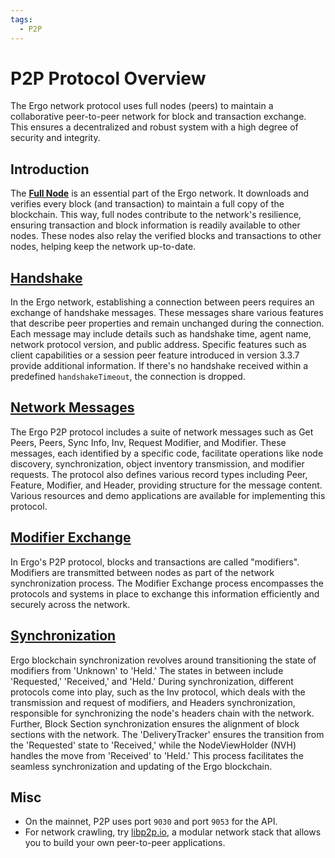 ```yaml
---
tags:
  - P2P
---
```

# P2P Protocol Overview

The Ergo network protocol uses full nodes (peers) to maintain a collaborative peer-to-peer network for block and transaction exchange. This ensures a decentralized and robust system with a high degree of security and integrity.

## Introduction

The [**Full Node**](install.md) is an essential part of the Ergo network. It downloads and verifies every block (and transaction) to maintain a full copy of the blockchain. This way, full nodes contribute to the network's resilience, ensuring transaction and block information is readily available to other nodes. These nodes also relay the verified blocks and transactions to other nodes, helping keep the network up-to-date.

## [Handshake](/dev/p2p/p2p-handshake)

In the Ergo network, establishing a connection between peers requires an exchange of handshake messages. These messages share various features that describe peer properties and remain unchanged during the connection. Each message may include details such as handshake time, agent name, network protocol version, and public address. Specific features such as client capabilities or a session peer feature introduced in version 3.3.7 provide additional information. If there's no handshake received within a predefined `handshakeTimeout`, the connection is dropped.

## [Network Messages](/dev/p2p/network)

The Ergo P2P protocol includes a suite of network messages such as Get Peers, Peers, Sync Info, Inv, Request Modifier, and Modifier. These messages, each identified by a specific code, facilitate operations like node discovery, synchronization, object inventory transmission, and modifier requests. The protocol also defines various record types including Peer, Feature, Modifier, and Header, providing structure for the message content. Various resources and demo applications are available for implementing this protocol.

## [Modifier Exchange](/dev/p2p/modifiers)

In Ergo's P2P protocol, blocks and transactions are called "modifiers". Modifiers are transmitted between nodes as part of the network synchronization process. The Modifier Exchange process encompasses the protocols and systems in place to exchange this information efficiently and securely across the network.

## [Synchronization](syncronisation.md)

Ergo blockchain synchronization revolves around transitioning the state of modifiers from 'Unknown' to 'Held.' The states in between include 'Requested,' 'Received,' and 'Held.' During synchronization, different protocols come into play, such as the Inv protocol, which deals with the transmission and request of modifiers, and Headers synchronization, responsible for synchronizing the node's headers chain with the network. Further, Block Section synchronization ensures the alignment of block sections with the network. The 'DeliveryTracker' ensures the transition from the 'Requested' state to 'Received,' while the NodeViewHolder (NVH) handles the move from 'Received' to 'Held.' This process facilitates the seamless synchronization and updating of the Ergo blockchain.

## Misc

- On the mainnet, P2P uses port `9030` and port `9053` for the API.
- For network crawling, try [libp2p.io](https://libp2p.io/), a modular network stack that allows you to build your own peer-to-peer applications. 

